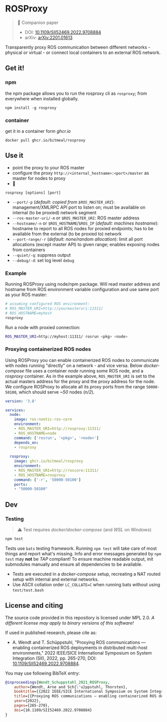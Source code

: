 # ROSProxy
> 📌 Companion paper
> * DOI: [10.1109/SII52469.2022.9708884](https://doi.org/10.1109/SII52469.2022.9708884)
> * arXiv: [arXiv:2201.01613](https://arxiv.org/abs/2201.01613)

Transparently proxy ROS communication between different networks - physical or virtual - or connect local containers to an external ROS network.

## Get it!
### npm
the npm package allows you to run the rosproxy cli as `rosproxy`; from everywhere when installed globally.
```
npm install -g rosproxy
```

### container
get it in a container form *ghcr.io*
```
docker pull ghcr.io/bitmeal/rosproxy
```

## Use it
* point the proxy to your ROS master
* configure the proxy `http://<internal_hostname>:<port>/master` as master for nodes to proxy
* 🎉


```
rosproxy [options] [port]
```
* `--port/-p` (*default: copied from `$ROS_MASTER_URI`*): management/XMLRPC API port to listen on; must be available on internal (to be proxied) network segment
* `--ros-master-uri/-m` or `$ROS_MASTER_URI`: ROS master address
* `--hostname/-n` or `$ROS_HOSTNAME`/`$ROS_IP` (*default: machines hostname*): hostname to report to all ROS nodes for proxied endpoints; has to be available from the external (to be proxied to) network
* `--port-range/-r` (*default: none/random allocation*): limit all port allocations (except master API) to given range; enables exposing nodes from containers
* `--quiet/-q`: suppress output
* `--debug/-d`: set log level `debug`

### Example
Running ROSProxy using node/npm package. Will read master address and hostname from ROS environment variable configuration and use same port as your ROS master:
```bash
# assuming configured ROS environment:
# ROS_MASTER_URI=http://yourmasteruri:11311/
# ROS_HOSTNAME=myhost
rosproxy
```

Run a node with proxied connection:
```bash
ROS_MASTER_URI=http://myhost:11311/ rosrun <pkg> <node>
```

### Proxying containerized ROS nodes
Using ROSProxy you can enable containerized ROS nodes to communicate with nodes running "directly" on a network - and vice versa.
Below *docker-compose* file uses a container *node* running some ROS node, and a *rosproxy* container. As in the example above, `ROS_MASTER_URI` is set to the actual masters address for the proxy and the proxy address for the node. We configure ROSProxy to allocate all its proxy ports from the range `50000-50100`, which should serve *~50* nodes (*n/2*).
```yaml
version: '3.8'

services:
  node:
    image: ros:noetic-ros-core
    environment:
    - ROS_MASTER_URI=http://rosproxy:11311/
    - ROS_HOSTNAME=node
    command: ['rosrun', '<pkg>', '<node>']
    depends_on:
    - rosproxy
  
  rosproxy:
    image: ghcr.io/bitmeal/rosproxy
    environment:
    - ROS_MASTER_URI=http://roscore:11311/
    - ROS_HOSTNAME=rosproxy
    command: ['-r', '50000-50100']
    ports:
    - "50000-50100"
```


## Dev
### Testing
> ⚠ Test requires *docker*/*docker-compose* (and *WSL* on Windows)

```bash
npm test
```

Tests use `bats` testing framework. Running `npm test` will take care of most things and report what's missing.
Info and error messages generated by `npm test` may **not** be *TAP* compliant! To ensure machine readable output, init submodules manually and ensure all dependencies to be available.

* Tests are executed in a *docker-compose* setup, recreating a NAT routed setup with internal and external networks.
* Use ASCII collation order `LC_COLLATE=C` when running bats without using `test/test.bash`

## License and citing
The source code provided in this repository is licensed under MPL 2.0. *A different license may apply to binary versions of this software!*

If used in published research, please cite as:
* A. Wendt and T. Schüppstuhl, "Proxying ROS communications — enabling containerized ROS deployments in distributed multi-host environments," 2022 IEEE/SICE International Symposium on System Integration (SII), 2022, pp. 265-270, DOI: [10.1109/SII52469.2022.9708884](https://doi.org/10.1109/SII52469.2022.9708884).

You may use following BibTeX entry:
```bibtex
@inproceedings{Wendt_Schuppstuhl_2021_ROSProxy,
    author={Wendt, Arne and Sch{\"u}ppstuhl, Thorsten},
    booktitle={{2022 IEEE/SICE International Symposium on System Integration (SII)}},
    title={{Proxying ROS communications — enabling containerized ROS deployments in distributed multi-host environments}},
    year={2022},
    pages={265-270},
    doi={10.1109/SII52469.2022.9708884}
}
```